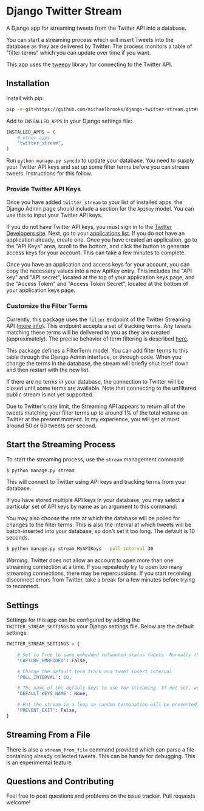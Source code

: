 Django Twitter Stream
=====================

A Django app for streaming tweets from the Twitter API into a database.

You can start a streaming process which will insert
Tweets into the database as they are delivered
by Twitter. The process monitors a table of "filter terms" which
you can update over time if you want.

This app uses the [tweepy](http://github.com/tweepy/tweepy) library
for connecting to the Twitter API.


Installation
------------

Install with pip:

```bash
pip -e git+https://github.com/michaelbrooks/django-twitter-stream.git#egg=django-twitter-stream
```

Add to `INSTALLED_APPS` in your Django settings file:

```python
INSTALLED_APPS = (
    # other apps
    "twitter_stream",
)
```

Run `python manage.py syncdb` to update your database.
You need to supply your Twitter API keys and set up some filter terms
before you can stream tweets. Instructions for this follow.


### Provide Twitter API Keys

Once you have added `twitter_stream` to your list of installed apps,
the Django Admin page should include a section for the `ApiKey` model.
You can use this to input your Twitter API keys.

If you do not have Twitter API keys, you must sign in to the
[Twitter Developers site](http://dev.twitter.com). Next, go to
your [applications list](https://dev.twitter.com/apps). If you do
not have an application already, create one.
Once you have created an application, go to the "API Keys" area,
scroll to the bottom, and click the button to generate access keys for your account.
This can take a few minutes to complete.

Once you have an application and access keys for your account,
you can copy the necessary values into a new ApiKey entry.
This includes the "API key" and "API secret", located at the
top of your application keys page, and
the "Access Token" and "Access Token Secret", located at
the bottom of your application keys page.


### Customize the Filter Terms

Currently, this package uses the `filter` endpoint of the
Twitter Streaming API ([more info](https://dev.twitter.com/docs/streaming-apis/streams/public)).
This endpoint accepts a set of tracking terms. Any tweets matching these terms
will be delivered to you as they are created (approximately).
The precise behavior of term filtering is described [here](https://dev.twitter.com/docs/streaming-apis/parameters#track).

This package defines a FilterTerm model. You can add filter
terms to this table through the Django Admin interface,
or through code. When you change the terms in the database,
the stream will briefly shut itself down and then restart
with the new list.

If there are no terms in your database, the connection to Twitter will be
closed until some terms are available. Note that connecting to the unfiltered
public stream is not yet supported.

Due to Twitter's rate limit, the Streaming API appears to return
all of the tweets matching your filter terms *up to* around 1%
of the total volume on Twitter at the present moment.
In my experience, you will get at most around 50 or 60 tweets per second.


Start the Streaming Process
---------------------------

To start the streaming process, use the `stream` management command:

```bash
$ python manage.py stream
```

This will connect to Twitter using API keys and tracking terms from your database.

If you have stored multiple API keys in your database, you may select a particular
set of API keys by name as an argument to this command:

You may also choose the rate at which the database will be polled for changes
to the filter terms. This is also the interval at which tweets will be batch-inserted
into your database, so don't set it too long. The default is 10 seconds.

```bash
$ python manage.py stream MyAPIKeys --poll-interval 30
```

*Warning*: Twitter does not allow an account to open more than one streaming
 connection at a time. If you repeatedly try to open too many streaming connections,
 there may be repercussions. If you start receiving disconnect errors from Twitter,
 take a break for a few minutes before trying to reconnect.


Settings
--------

Settings for this app can be configured by adding the `TWITTER_STREAM_SETTINGS` to your
Django settings file. Below are the default settings:

```python
TWITTER_STREAM_SETTINGS = {

    # Set to True to save embedded retweeted_status tweets. Normally these are discarded.
    'CAPTURE_EMBEDDED': False,

    # Change the default term track and tweet insert interval
    'POLL_INTERVAL': 10,

    # The name of the default keys to use for streaming. If not set, we'll just grab one.
    'DEFAULT_KEYS_NAME': None,

    # Put the stream in a loop so random termination will be prevented.
    'PREVENT_EXIT': False,
}
```

Streaming From a File
---------------------

There is also a `stream_from_file` command provided which can parse
a file containing already collected tweets. This can be handy for debugging.
This is an experimental feature.


Questions and Contributing
--------------------------

Feel free to post questions and problems on the issue tracker. Pull requests welcome!
